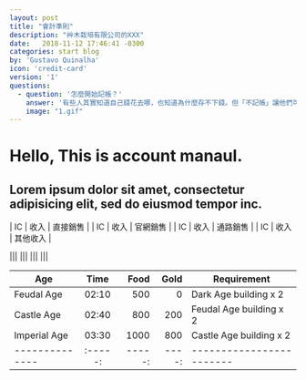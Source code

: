 ```yaml
---
layout: post
title: "會計準則"
description: "艸木栽培有限公司的XXX"
date:   2018-11-12 17:46:41 -0300
categories: start blog
by: 'Gustavo Quinalha'
icon: 'credit-card'
version: '1'
questions:
  - question: '怎麼開始記帳？'
    answer: '有些人其實知道自己錢花去哪，也知道為什麼存不下錢。但「不記帳」讓他們可以逃離這血淋淋的現實，繼續幻想活在能存到錢的平行時空裡。'
    image: "1.gif"
---
```


# Hello, This is account manaul.
## Lorem ipsum dolor sit amet, consectetur adipisicing elit, sed do eiusmod tempor inc.


| IC | 收入 | 直接銷售 |
| IC | 收入 | 官網銷售 |
| IC | 收入 | 通路銷售 |
| IC | 收入 | 其他收入 |

|||
|||
|||
|||


Age           | Time  | Food | Gold | Requirement
--------------|:-----:|-----:| ----:|------------------------
Feudal Age    | 02:10 |  500 |    0 | Dark Age building x 2
Castle Age    | 02:40 |  800 |  200 | Feudal Age building x 2
Imperial Age  | 03:30 | 1000 |  800 | Castle Age building x 2    
--------------|:-----:|-----:| ----:|------------------------